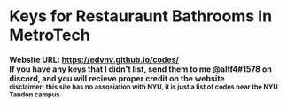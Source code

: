 # Keys for Restauraunt Bathrooms In MetroTech
<b>Website URL: https://edvnv.github.io/codes/<b>    
If you have any keys that I didn't list, send them to me @altf4#1578 on discord, and you will recieve proper credit on the website  
<sub>disclaimer: this site has no assosiation with NYU, it is just a list of codes near the NYU Tandon campus<sub>
